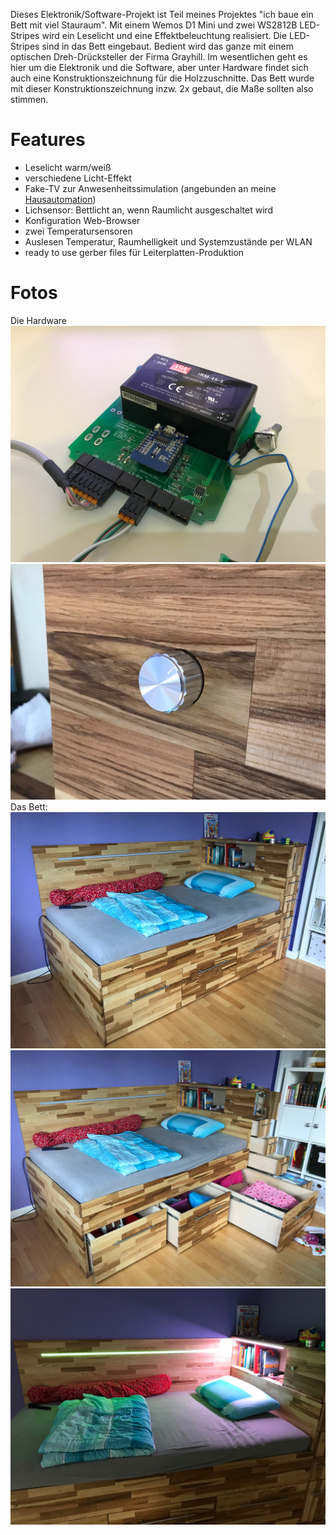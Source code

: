 Dieses Elektronik/Software-Projekt ist Teil meines Projektes "ich baue ein Bett mit viel Stauraum".
Mit einem Wemos D1 Mini und zwei WS2812B LED-Stripes wird ein Leselicht und eine Effektbeleuchtung realisiert.
Die LED-Stripes sind in das Bett eingebaut. Bedient wird das ganze mit einem optischen Dreh-Drücksteller der Firma Grayhill.
Im wesentlichen geht es hier um die Elektronik und die Software, aber unter Hardware findet sich auch eine Konstruktionszeichnung für die Holzzuschnitte. Das Bett wurde mit dieser Konstruktionszeichnung inzw. 2x gebaut, die Maße sollten also stimmen. 

# Features
- Leselicht warm/weiß
- verschiedene Licht-Effekt
- Fake-TV zur Anwesenheitssimulation (angebunden an meine [Hausautomation](https://github.com/tinytronix/homeautomation))
- Lichsensor: Bettlicht an, wenn Raumlicht ausgeschaltet wird
- Konfiguration Web-Browser
- zwei Temperatursensoren
- Auslesen Temperatur, Raumhelligkeit und Systemzustände per WLAN
- ready to use gerber files für Leiterplatten-Produktion


# Fotos
Die Hardware
![lt](https://github.com/tinytronix/Leselicht/blob/master/Photos/Hardware2.JPG)
![lt](https://github.com/tinytronix/Leselicht/blob/master/Photos/Drehdrueck2.JPG)
Das Bett:
![lt](https://github.com/tinytronix/Leselicht/blob/master/Photos/Bett.JPG)
![lt](https://github.com/tinytronix/Leselicht/blob/master/Photos/BettOffen.JPG)
![lt](https://github.com/tinytronix/Leselicht/blob/master/Photos/BettBeleuchtet.JPG)

